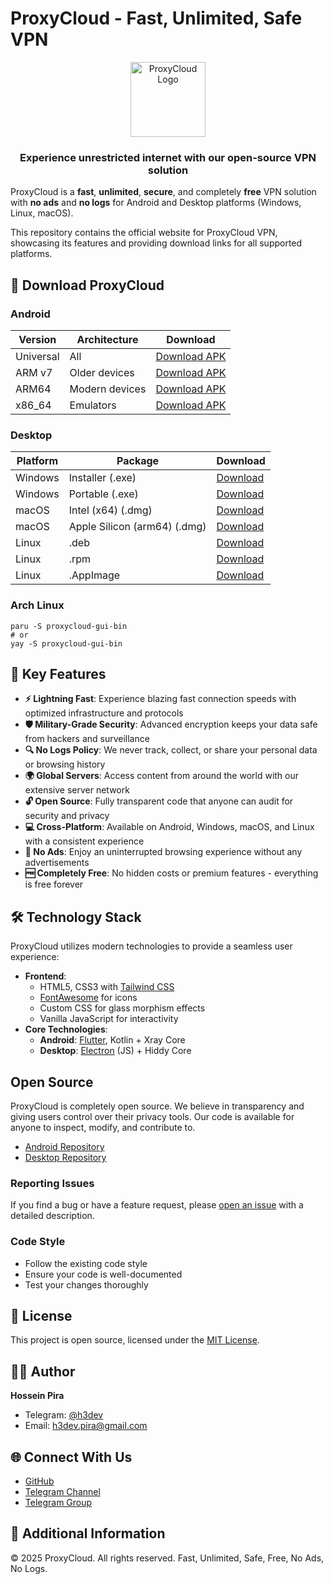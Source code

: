 # ProxyCloud - Fast, Unlimited, Safe VPN

<p align="center">
  <img src="assets/images/logo.png" alt="ProxyCloud Logo" width="120">
</p>

<h3 align="center">Experience unrestricted internet with our open-source VPN solution</h3>

ProxyCloud is a **fast**, **unlimited**, **secure**, and completely **free** VPN solution with **no ads** and **no logs** for Android and Desktop platforms (Windows, Linux, macOS).

This repository contains the official website for ProxyCloud VPN, showcasing its features and providing download links for all supported platforms.

## 📲 Download ProxyCloud

### Android
| Version | Architecture | Download |
|---------|--------------|----------|
| Universal | All | [Download APK](https://github.com/code3-dev/ProxyCloud/releases/latest/download/proxycloud-universal.apk) |
| ARM v7 | Older devices | [Download APK](https://github.com/code3-dev/ProxyCloud/releases/latest/download/proxycloud-armeabi-v7a.apk) |
| ARM64 | Modern devices | [Download APK](https://github.com/code3-dev/ProxyCloud/releases/latest/download/proxycloud-arm64-v8a.apk) |
| x86_64 | Emulators | [Download APK](https://github.com/code3-dev/ProxyCloud/releases/latest/download/proxycloud-x86_64.apk) |

### Desktop
| Platform | Package | Download |
|----------|---------|----------|
| Windows | Installer (.exe) | [Download](https://github.com/code3-dev/ProxyCloud-GUI/releases/latest/download/proxycloud-gui-win-x64.exe) |
| Windows | Portable (.exe) | [Download](https://github.com/code3-dev/ProxyCloud-GUI/releases/latest/download/proxycloud-gui-win-portable.exe) |
| macOS | Intel (x64) (.dmg) | [Download](https://github.com/code3-dev/ProxyCloud-GUI/releases/latest/download/proxycloud-gui-mac-x64.dmg) |
| macOS | Apple Silicon (arm64) (.dmg) | [Download](https://github.com/code3-dev/ProxyCloud-GUI/releases/latest/download/proxycloud-gui-mac-arm64.dmg) |
| Linux | .deb | [Download](https://github.com/code3-dev/ProxyCloud-GUI/releases/latest/download/proxycloud-gui-linux-amd64.deb) |
| Linux | .rpm | [Download](https://github.com/code3-dev/ProxyCloud-GUI/releases/latest/download/proxycloud-gui-linux-x86_64.rpm) |
| Linux | .AppImage | [Download](https://github.com/code3-dev/ProxyCloud-GUI/releases/latest/download/proxycloud-gui-linux-x86_64.AppImage) |

### Arch Linux
```
paru -S proxycloud-gui-bin
# or
yay -S proxycloud-gui-bin
```

## 🌟 Key Features

- **⚡ Lightning Fast**: Experience blazing fast connection speeds with optimized infrastructure and protocols
- **🛡️ Military-Grade Security**: Advanced encryption keeps your data safe from hackers and surveillance
- **🔍 No Logs Policy**: We never track, collect, or share your personal data or browsing history
- **🌍 Global Servers**: Access content from around the world with our extensive server network
- **🔓 Open Source**: Fully transparent code that anyone can audit for security and privacy
- **💻 Cross-Platform**: Available on Android, Windows, macOS, and Linux with a consistent experience
- **🚫 No Ads**: Enjoy an uninterrupted browsing experience without any advertisements
- **🆓 Completely Free**: No hidden costs or premium features - everything is free forever

## 🛠️ Technology Stack

ProxyCloud utilizes modern technologies to provide a seamless user experience:

- **Frontend**: 
  - HTML5, CSS3 with [Tailwind CSS](https://tailwindcss.com/)
  - [FontAwesome](https://fontawesome.com/) for icons
  - Custom CSS for glass morphism effects
  - Vanilla JavaScript for interactivity
- **Core Technologies**:
  - **Android**: [Flutter](https://flutter.dev/), Kotlin + Xray Core
  - **Desktop**: [Electron](https://www.electronjs.org/) (JS) + Hiddy Core

## Open Source

ProxyCloud is completely open source. We believe in transparency and giving users control over their privacy tools. Our code is available for anyone to inspect, modify, and contribute to.

- [Android Repository](https://github.com/code3-dev/ProxyCloud)
- [Desktop Repository](https://github.com/code3-dev/ProxyCloud-GUI)

### Reporting Issues
If you find a bug or have a feature request, please [open an issue](https://github.com/code3-dev/ProxyCloud/issues) with a detailed description.

### Code Style
- Follow the existing code style
- Ensure your code is well-documented
- Test your changes thoroughly

## 📜 License

This project is open source, licensed under the [MIT License](LICENSE).

## 👨‍💻 Author

**Hossein Pira**

- Telegram: [@h3dev](https://t.me/h3dev)
- Email: h3dev.pira@gmail.com

## 🌐 Connect With Us

- [GitHub](https://github.com/code3-dev/ProxyCloud)
- [Telegram Channel](https://t.me/irdevs_dns)
- [Telegram Group](https://t.me/+G2_GaHbh1sM4ZGY0)

## 📄 Additional Information

© 2025 ProxyCloud. All rights reserved. Fast, Unlimited, Safe, Free, No Ads, No Logs.